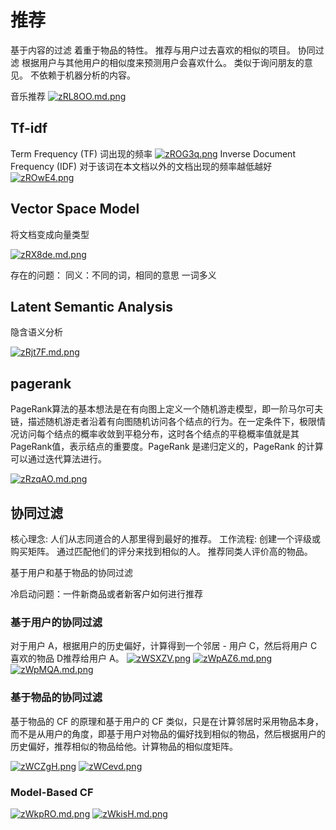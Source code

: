# 推荐

基于内容的过滤
	着重于物品的特性。
	推荐与用户过去喜欢的相似的项目。
协同过滤
	根据用户与其他用户的相似度来预测用户会喜欢什么。
	类似于询问朋友的意见。
	不依赖于机器分析的内容。

音乐推荐
[![zRL8OO.md.png](https://s1.ax1x.com/2022/12/09/zRL8OO.md.png)](https://imgse.com/i/zRL8OO)

## Tf-idf

Term Frequency (TF)
词出现的频率
[![zROG3q.png](https://s1.ax1x.com/2022/12/09/zROG3q.png)](https://imgse.com/i/zROG3q)
Inverse Document Frequency (IDF)
对于该词在本文档以外的文档出现的频率越低越好
[![zROwE4.png](https://s1.ax1x.com/2022/12/09/zROwE4.png)](https://imgse.com/i/zROwE4)

## Vector Space Model

将文档变成向量类型

[![zRX8de.md.png](https://s1.ax1x.com/2022/12/09/zRX8de.md.png)](https://imgse.com/i/zRX8de)

存在的问题：
	同义：不同的词，相同的意思
	一词多义

## Latent Semantic Analysis

隐含语义分析

[![zRjt7F.md.png](https://s1.ax1x.com/2022/12/09/zRjt7F.md.png)](https://imgse.com/i/zRjt7F)

## pagerank

PageRank算法的基本想法是在有向图上定义一个随机游走模型，即一阶马尔可夫链，描述随机游走者沿着有向图随机访问各个结点的行为。在一定条件下，极限情况访问每个结点的概率收敛到平稳分布，这时各个结点的平稳概率值就是其PageRank值，表示结点的重要度。PageRank 是递归定义的，PageRank 的计算可以通过迭代算法进行。

[![zRzqAO.md.png](https://s1.ax1x.com/2022/12/09/zRzqAO.md.png)](https://imgse.com/i/zRzqAO)

## 协同过滤

核心理念:
	人们从志同道合的人那里得到最好的推荐。
工作流程:
	创建一个评级或购买矩阵。
	通过匹配他们的评分来找到相似的人。
	推荐同类人评价高的物品。

基于用户和基于物品的协同过滤

冷启动问题：一件新商品或者新客户如何进行推荐

### 基于用户的协同过滤
对于用户 A，根据用户的历史偏好，计算得到一个邻居 - 用户 C，然后将用户 C 喜欢的物品 D推荐给用户 A。
[![zWSXZV.png](https://s1.ax1x.com/2022/12/09/zWSXZV.png)](https://imgse.com/i/zWSXZV)
[![zWpAZ6.md.png](https://s1.ax1x.com/2022/12/09/zWpAZ6.md.png)](https://imgse.com/i/zWpAZ6)
[![zWpMQA.md.png](https://s1.ax1x.com/2022/12/09/zWpMQA.md.png)](https://imgse.com/i/zWpMQA)
### 基于物品的协同过滤

基于物品的 CF 的原理和基于用户的 CF 类似，只是在计算邻居时采用物品本身，而不是从用户的角度，即基于用户对物品的偏好找到相似的物品，然后根据用户的历史偏好，推荐相似的物品给他。计算物品的相似度矩阵。

[![zWCZgH.png](https://s1.ax1x.com/2022/12/09/zWCZgH.png)](https://imgse.com/i/zWCZgH)
[![zWCevd.png](https://s1.ax1x.com/2022/12/09/zWCevd.png)](https://imgse.com/i/zWCevd)

### Model-Based CF

[![zWkpRO.md.png](https://s1.ax1x.com/2022/12/09/zWkpRO.md.png)](https://imgse.com/i/zWkpRO)
[![zWkisH.md.png](https://s1.ax1x.com/2022/12/09/zWkisH.md.png)](https://imgse.com/i/zWkisH)